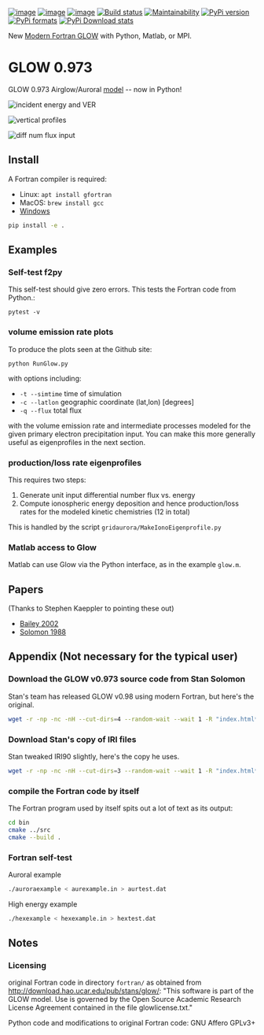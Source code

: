 [![image](https://zenodo.org/badge/34395725.svg)](https://zenodo.org/badge/latestdoi/34395725)
[![image](https://travis-ci.org/scivision/glowaurora.svg)](https://travis-ci.org/scivision/glowaurora)
[![image](https://coveralls.io/repos/github/scivision/glowaurora/badge.svg?branch=master)](https://coveralls.io/github/scivision/glowaurora?branch=master)
[![Build status](https://ci.appveyor.com/api/projects/status/m1004c80hu92yhq3?svg=true)](https://ci.appveyor.com/project/scivision/glowaurora)
[![Maintainability](https://api.codeclimate.com/v1/badges/0345889286d7ae6a8307/maintainability)](https://codeclimate.com/github/scivision/glowaurora/maintainability)
[![PyPi version](https://img.shields.io/pypi/pyversions/glowaurora.svg)](https://pypi.python.org/pypi/glowaurora)
[![PyPi formats](https://img.shields.io/pypi/format/glowaurora.svg)](https://pypi.python.org/pypi/glowaurora)
[![PyPi Download stats](http://pepy.tech/badge/glowaurora)](http://pepy.tech/project/glowaurora)


New [Modern Fortran GLOW](https://github.com/scivision/GLOW) with Python, Matlab, or MPI.

# GLOW 0.973

GLOW 0.973 Airglow/Auroral [model](http://download.hao.ucar.edu/pub/stans/glow/) -- now in Python!

![incident energy and VER](examples/ver.png)

![vertical profiles](examples/demo_out.png)

![diff num flux input](examples/demo_in.png)

## Install
A Fortran compiler is required:

* Linux: `apt install gfortran`
* MacOS: `brew install gcc`
* [Windows](https://www.scivision.co/windows-gcc-gfortran-cmake-make-install)
 


```sh
pip install -e .
```

## Examples

### Self-test f2py

This self-test should give zero errors. 
This tests the Fortran code from Python.:

    pytest -v

### volume emission rate plots

To produce the plots seen at the Github site:

    python RunGlow.py

with options including:

* `-t --simtime` time of simulation 
* `-c --latlon`  geographic coordinate (lat,lon) [degrees] 
* `-q --flux`  total flux

with the volume emission rate and intermediate processes modeled for the
given primary electron precipitation input. 
You can make this more
generally useful as eigenprofiles in the next section.

### production/loss rate eigenprofiles

This requires two steps:

1.  Generate unit input differential number flux vs. energy
2.  Compute ionospheric energy deposition and hence production/loss
    rates for the modeled kinetic chemistries (12 in total)

This is handled by the script `gridaurora/MakeIonoEigenprofile.py`

### Matlab access to Glow

Matlab can use Glow via the Python interface, as in the example
`glow.m`.

## Papers

(Thanks to Stephen Kaeppler to pointing these out)

* [Bailey 2002](http://download.hao.ucar.edu/pub/stans/papers/BaileyJGR2002.pdf)
* [Solomon 1988](http://download.hao.ucar.edu/pub/stans/papers/SolomonJGR1988.pdf)

## Appendix (Not necessary for the typical user)

### Download the GLOW v0.973 source code from Stan Solomon

Stan's team has released GLOW v0.98 using modern Fortran, but here's
the original.

```sh
wget -r -np -nc -nH --cut-dirs=4 --random-wait --wait 1 -R "index.html*" http://download.hao.ucar.edu/pub/stans/glow/v0.973/
```

### Download Stan's copy of IRI files

Stan tweaked IRI90 slightly, here's the copy he uses.

```sh
wget -r -np -nc -nH --cut-dirs=3 --random-wait --wait 1 -R "index.html*" http://download.hao.ucar.edu/pub/stans/iri/
```

### compile the Fortran code by itself

The Fortran program used by itself spits out a lot of text as its
output:

```sh
cd bin
cmake ../src
cmake --build .
```

### Fortran self-test

Auroral example

```sh
./auroraexample < aurexample.in > aurtest.dat
```

High energy example

```sh
./hexexample < hexexample.in > hextest.dat
```

## Notes


### Licensing

original Fortran code in directory `fortran/` as obtained from
<http://download.hao.ucar.edu/pub/stans/glow/>: "This software is part
of the GLOW model. Use is governed by the Open Source Academic Research
License Agreement contained in the file glowlicense.txt."

Python code and modifications to original Fortran code: GNU Affero GPLv3+
